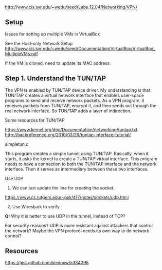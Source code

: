 
http://www.cis.syr.edu/~wedu/seed/Labs_12.04/Networking/VPN/

Setup
-----

Issues for setting up multiple VMs in VirtualBox

See the Host-only Network Setup
http://www.cis.syr.edu/~wedu/seed/Documentation/VirtualBox/VirtualBox_MultipleVMs.pdf

If the VM is cloned, need to update its MAC address.

Step 1. Understand the TUN/TAP
------------------------------

The VPN is enabled by TUN/TAP device driver. My understanding is that TUN/TAP creates a virtual network interface 
that enables user-space programs to send and receive network packets. As a VPN program, it receives packets from TUN/TAP, 
encrypt it, and then sends out through the real network interface. So TUN/TAP adds a layer of indirection.

Some resources for TUN/TAP

https://www.kernel.org/doc/Documentation/networking/tuntap.txt
http://backreference.org/2010/03/26/tuntap-interface-tutorial/

simpletun.c

This program creates a simple tunnel using TUN/TAP. Basically, when it starts, it asks the kernel to create a TUN/TAP virtual interface.
This program needs to have a connection to both the TUN/TAP interface and the network interface. Then it serves as intermediary between
these two interfaces.

Use UDP

1. We can just update the line for creating the socket.

https://www.cs.rutgers.edu/~pxk/417/notes/sockets/udp.html

2. Use Wireshark to verify



**Q:** Why it is better to use UDP in the tunnel, instead of TCP?

For security reasons? UDP is more resistant against attackers that control the network? Maybe the VPN protocol needs its own way
to do network control?


Resources
---------

https://gist.github.com/kevinxw/5334398
